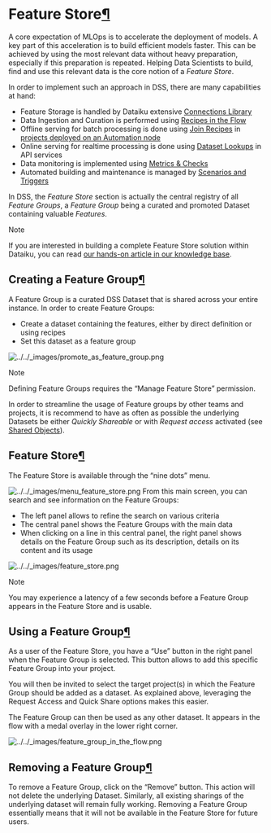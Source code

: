 Feature Store[¶](#feature-store "Permalink to this heading")
============================================================


A core expectation of MLOps is to accelerate the deployment of models. A key part of this acceleration is to build efficient models faster.
This can be achieved by using the most relevant data without heavy preparation, especially if this preparation is repeated.
Helping Data Scientists to build, find and use this relevant data is the core notion of a *Feature Store*.


In order to implement such an approach in DSS, there are many capabilities at hand:


* Feature Storage is handled by Dataiku extensive [Connections Library](../../connecting/connections.html)
* Data Ingestion and Curation is performed using [Recipes in the Flow](../../flow/index.html)
* Offline serving for batch processing is done using [Join Recipes](../../other_recipes/join.html) in [projects deployed on an Automation node](../../deployment/index.html)
* Online serving for realtime processing is done using [Dataset Lookups](../../apinode/endpoint-dataset-lookup.html) in API services
* Data monitoring is implemented using [Metrics \& Checks](../../metrics-check-data-quality/index.html)
* Automated building and maintenance is managed by [Scenarios and Triggers](../../scenarios/index.html)


In DSS, the *Feature Store* section is actually the central registry of all *Feature Groups*, a *Feature Group* being a curated and promoted Dataset containing valuable *Features*.



Note


If you are interested in building a complete Feature Store solution within Dataiku, you can read [our hands\-on article in our knowledge base](https://knowledge.dataiku.com/latest/kb/o16n/feature-store/features-store-overview.html).




Creating a Feature Group[¶](#creating-a-feature-group "Permalink to this heading")
----------------------------------------------------------------------------------


A Feature Group is a curated DSS Dataset that is shared across your entire instance. In order to create Feature Groups:


* Create a dataset containing the features, either by direct definition or using recipes
* Set this dataset as a feature group


![../../_images/promote_as_feature_group.png](../../_images/promote_as_feature_group.png)

Note


Defining Feature Groups requires the “Manage Feature Store” permission.


In order to streamline the usage of Feature groups by other teams and projects, it is recommend to have as often as possible the underlying Datasets be either *Quickly Shareable* or with *Request access* activated (see [Shared Objects](../../security/shared-objects.html)).





Feature Store[¶](#id1 "Permalink to this heading")
--------------------------------------------------


The Feature Store is available through the “nine dots” menu.


![../../_images/menu_feature_store.png](../../_images/menu_feature_store.png)
From this main screen, you can search and see information on the Feature Groups:


* The left panel allows to refine the search on various criteria
* The central panel shows the Feature Groups with the main data
* When clicking on a line in this central panel, the right panel shows details on the Feature Group such as its description, details on its content and its usage


![../../_images/feature_store.png](../../_images/feature_store.png)

Note


You may experience a latency of a few seconds before a Feature Group appears in the Feature Store and is usable.





Using a Feature Group[¶](#using-a-feature-group "Permalink to this heading")
----------------------------------------------------------------------------


As a user of the Feature Store, you have a “Use” button in the right panel when the Feature Group is selected. This button allows to add this specific Feature Group into your project.


You will then be invited to select the target project(s) in which the Feature Group should be added as a dataset.
As explained above, leveraging the Request Access and Quick Share options makes this easier.


The Feature Group can then be used as any other dataset. It appears in the flow with a medal overlay in the lower right corner.


![../../_images/feature_group_in_the_flow.png](../../_images/feature_group_in_the_flow.png)


Removing a Feature Group[¶](#removing-a-feature-group "Permalink to this heading")
----------------------------------------------------------------------------------


To remove a Feature Group, click on the “Remove” button. This action will not delete the underlying Dataset. Similarly, all existing sharings of the underlying dataset will remain fully working. Removing a Feature Group essentially means that it will not be available in the Feature Store for future users.